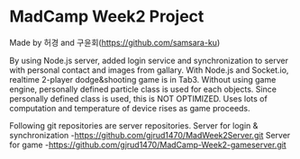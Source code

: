 # MadCamp Week2 Project

Made by 허경 and 구윤회(https://github.com/samsara-ku)

By using Node.js server, added login service and synchronization to server with personal contact and images from gallary.
With Node.js and Socket.io, realtime 2-player dodge&shooting game is in Tab3.
Without using game engine, personally defined particle class is used for each objects.
  Since personally defined class is used, this is NOT OPTIMIZED. Uses lots of computation and temperature of device rises as game proceeds.

Following git repositories are server repositories.
Server for login & synchronization
  -https://github.com/gjrud1470/MadWeek2Server.git
Server for game
  -https://github.com/gjrud1470/MadCamp-Week2-gameserver.git
